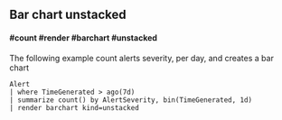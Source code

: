 ## Bar chart unstacked
#### #count #render #barchart #unstacked

The following example count alerts severity, per day, and creates a bar chart 
```OQL
Alert 
| where TimeGenerated > ago(7d)
| summarize count() by AlertSeverity, bin(TimeGenerated, 1d)
| render barchart kind=unstacked
```